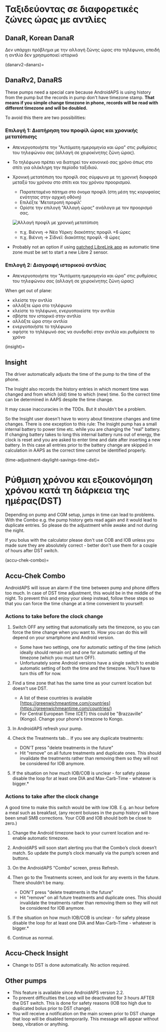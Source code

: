 # Ταξιδεύοντας σε διαφορετικές ζώνες ώρας με αντλίες

## DanaR, Korean DanaR

Δεν υπάρχει πρόβλημα με την αλλαγή ζώνης ώρας στο τηλέφωνο, επειδή η αντλία δεν χρησιμοποιεί ιστορικό

(danarv2-danars)=

## DanaRv2, DanaRS

These pumps need a special care because AndroidAPS is using history from the pump but the records in pump don't have timezone stamp. **That means if you simple change timezone in phone, records will be read with different timezone and will be doubled.**

To avoid this there are two possibilities:

### Επιλογή 1: Διατήρηση του προφίλ ώρας και χρονικής μετατόπισης

* Απενεργοποιήστε την "Αυτόματη ημερομηνία και ώρα" στις ρυθμίσεις του τηλεφώνου σας (αλλαγή σε χειροκίνητης ζώνη ώρας).
* Το τηλέφωνο πρέπει να διατηρεί τον κανονικό σας χρόνο όπως στο σπίτι για ολόκληρη την περίοδο ταξιδιού.
* Χρονική μετατόπιση του προφίλ σας σύμφωνα με τη χρονική διαφορά μεταξύ του χρόνου στο σπίτι και του χρόνου προορισμού.
   
   * Παρατεταμένο πάτημα στο όνομα προφίλ (στη μέση της κορυφαίας ενότητας στην αρχική οθόνη)
   * Επιλέξτε 'Μετατροπή προφίλ'
   * Ορίστε την επιλογή "Αλλαγή ώρας" ανάλογα με τον προορισμό σας.
   
   ![Αλλαγή προφίλ με χρονική μετατόπιση](../images/ProfileSwitchTimeShift2.png)
   
   * π.χ. Βιέννη -> Νέα Υόρκη: διακόπτης προφίλ +6 ώρες
   * π.χ. Βιέννη -> Σίδνεϊ: διακόπτης προφίλ -8 ώρες
* Probably not an option if using [patched LibreLink app](../Hardware/Libre2.md#time-zone-travelling) as automatic time zone must be set to start a new Libre 2 sensor.

### Επιλογή 2: Διαγραφή ιστορικού αντλίας

* Απενεργοποιήστε την "Αυτόματη ημερομηνία και ώρα" στις ρυθμίσεις του τηλεφώνου σας (αλλαγή σε χειροκίνητης ζώνη ώρας)

When get out of plane:

* κλείστε την αντλία
* αλλάξτε ώρα στο τηλέφωνο
* κλείστε το τηλέφωνο, ενεργοποιείστε την αντλία
* σβήστε τον ιστορικό στην αντλία
* αλλάξτε ώρα στην αντλία
* ενεργοποιήστε το τηλέφωνο
* αφήστε το τηλέφωνό σας να συνδεθεί στην αντλία και ρυθμίσετε το χρόνο

(insight)=

## Insight

The driver automatically adjusts the time of the pump to the time of the phone.

The Insight also records the history entries in which moment time was changed and from which (old) time to which (new) time. So the correct time can be determined in AAPS despite the time change.

It may cause inaccuracies in the TDDs. But it shouldn't be a problem.

So the Insight user doesn't have to worry about timezone changes and time changes. There is one exception to this rule: The Insight pump has a small internal battery to power time etc. while you are changing the "real" battery. If changing battery takes to long this internal battery runs out of energy, the clock is reset and you are asked to enter time and date after inserting a new battery. In this case all entries prior to the battery change are skipped in calculation in AAPS as the correct time cannot be identified properly.

(time-adjustment-daylight-savings-time-dst)=

# Ρύθμιση χρόνου και εξοικονόμηση χρόνου κατά τη διάρκεια της ημέρας(DST)

Depending on pump and CGM setup, jumps in time can lead to problems. With the Combo e.g. the pump history gets read again and it would lead to duplicate entries. So please do the adjustment while awake and not during the night.

If you bolus with the calculator please don't use COB and IOB unless you made sure they are absolutely correct - better don't use them for a couple of hours after DST switch.

(accu-chek-combo)=

## Accu-Chek Combo

AndroidAPS will issue an alarm if the time between pump and phone differs too much. In case of DST time adjustment, this would be in the middle of the night. To prevent this and enjoy your sleep instead, follow these steps so that you can force the time change at a time convenient to yourself:

### Actions to take before the clock change

1. Switch OFF any setting that automatically sets the timezone, so you can force the time change when you want to. How you can do this will depend on your smartphone and Android version.
   
   * Some have two settings, one for automatic setting of the time (which ideally should remain on) and one for automatic setting of the timezone (which you must turn OFF).
   * Unfortunately some Android versions have a single switch to enable automatic setting of both the time and the timezone. You’ll have to turn this off for now.

2. Find a time zone that has the same time as your current location but doesn't use DST.
   
   * A list of these countries is available [https://greenwichmeantime.com/countries](https://greenwichmeantime.com/countries/)
   * For Central European Time (CET) this could be "Brazzaville" (Kongo). Change your phone's timezone to Kongo.

3. In AndroidAPS refresh your pump.

4. Check the Treatments tab... If you see any duplicate treatments:
   
   * DON'T press "delete treatments in the future"
   * Hit "remove" on all future treatments and duplicate ones. This should invalidate the treatments rather than removing them so they will not be considered for IOB anymore.

5. If the situation on how much IOB/COB is unclear - for safety please disable the loop for at least one DIA and Max-Carb-Time - whatever is bigger.*

### Actions to take after the clock change

A good time to make this switch would be with low IOB. E.g. an hour before a meal such as breakfast, (any recent boluses in the pump history will have been small SMB corrections. Your COB and IOB should both be close to zero.)

1. Change the Android timezone back to your current location and re-enable automatic timezone.
2. AndroidAPS will soon start alerting you that the Combo’s clock doesn’t match. So update the pump’s clock manually via the pump’s screen and buttons.
3. On the AndroidAPS “Combo” screen, press Refresh.
4. Then go to the Treatments screen, and look for any events in the future. There shouldn’t be many.
   
   * DON'T press "delete treatments in the future"
   * Hit "remove" on all future treatments and duplicate ones. This should invalidate the treatments rather than removing them so they will not be considered for IOB anymore.

5. If the situation on how much IOB/COB is unclear - for safety please disable the loop for at least one DIA and Max-Carb-Time - whatever is bigger.*

6. Continue as normal.

## Accu-Check Insight

* Change to DST is done automatically. No action required.

## Other pumps

* This feature is available since AndroidAPS version 2.2.
* To prevent difficulties the Loop will be deactivated for 3 hours AFTER the DST switch. This is done for safety reasons (IOB too high due to duplicated bolus prior to DST change).
* You will receive a notification on the main screen prior to DST change that loop will be disabled temporarily. This message will appear without beep, vibration or anything.